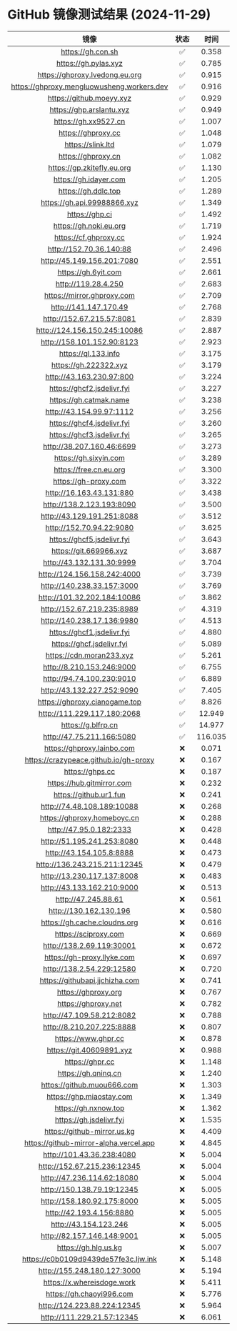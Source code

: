 # GitHub 镜像测试结果 (2024-11-29)

|  镜像  |  状态  |  时间  |
| :----: | :----: | :----: |
| https://gh.con.sh | ✅ | 0.358 |
| https://gh.pylas.xyz | ✅ | 0.785 |
| https://ghproxy.lvedong.eu.org | ✅ | 0.915 |
| https://ghproxy.mengluowusheng.workers.dev | ✅ | 0.916 |
| https://github.moeyy.xyz | ✅ | 0.929 |
| https://ghp.arslantu.xyz | ✅ | 0.949 |
| https://gh.xx9527.cn | ✅ | 1.007 |
| https://ghproxy.cc | ✅ | 1.048 |
| https://slink.ltd | ✅ | 1.079 |
| https://ghproxy.cn | ✅ | 1.082 |
| https://gp.zkitefly.eu.org | ✅ | 1.130 |
| https://gh.idayer.com | ✅ | 1.205 |
| https://gh.ddlc.top | ✅ | 1.289 |
| https://gh.api.99988866.xyz | ✅ | 1.349 |
| https://ghp.ci | ✅ | 1.492 |
| https://gh.noki.eu.org | ✅ | 1.719 |
| https://cf.ghproxy.cc | ✅ | 1.924 |
| http://152.70.36.140:88 | ✅ | 2.496 |
| http://45.149.156.201:7080 | ✅ | 2.551 |
| https://gh.6yit.com | ✅ | 2.661 |
| http://119.28.4.250 | ✅ | 2.683 |
| https://mirror.ghproxy.com | ✅ | 2.709 |
| http://141.147.170.49 | ✅ | 2.768 |
| http://152.67.215.57:8081 | ✅ | 2.839 |
| http://124.156.150.245:10086 | ✅ | 2.887 |
| http://158.101.152.90:8123 | ✅ | 2.923 |
| https://ql.133.info | ✅ | 3.175 |
| https://gh.222322.xyz | ✅ | 3.179 |
| http://43.163.230.97:800 | ✅ | 3.224 |
| https://ghcf2.jsdelivr.fyi | ✅ | 3.227 |
| https://gh.catmak.name | ✅ | 3.238 |
| http://43.154.99.97:1112 | ✅ | 3.256 |
| https://ghcf4.jsdelivr.fyi | ✅ | 3.260 |
| https://ghcf3.jsdelivr.fyi | ✅ | 3.265 |
| http://38.207.160.46:6699 | ✅ | 3.273 |
| https://gh.sixyin.com | ✅ | 3.289 |
| https://free.cn.eu.org | ✅ | 3.300 |
| https://gh-proxy.com | ✅ | 3.322 |
| http://16.163.43.131:880 | ✅ | 3.438 |
| http://138.2.123.193:8090 | ✅ | 3.500 |
| http://43.129.191.251:8088 | ✅ | 3.512 |
| http://152.70.94.22:9080 | ✅ | 3.625 |
| https://ghcf5.jsdelivr.fyi | ✅ | 3.643 |
| https://git.669966.xyz | ✅ | 3.687 |
| http://43.132.131.30:9999 | ✅ | 3.704 |
| http://124.156.158.242:4000 | ✅ | 3.739 |
| http://140.238.33.157:3000 | ✅ | 3.769 |
| http://101.32.202.184:10086 | ✅ | 3.862 |
| http://152.67.219.235:8989 | ✅ | 4.319 |
| http://140.238.17.136:9980 | ✅ | 4.513 |
| https://ghcf1.jsdelivr.fyi | ✅ | 4.880 |
| https://ghcf.jsdelivr.fyi | ✅ | 5.089 |
| https://cdn.moran233.xyz | ✅ | 5.261 |
| http://8.210.153.246:9000 | ✅ | 6.755 |
| http://94.74.100.230:9010 | ✅ | 6.889 |
| http://43.132.227.252:9090 | ✅ | 7.405 |
| https://ghproxy.cianogame.top | ✅ | 8.826 |
| http://111.229.117.180:2068 | ✅ | 12.949 |
| https://g.blfrp.cn | ✅ | 14.977 |
| http://47.75.211.166:5080 | ✅ | 116.035 |
| https://ghproxy.lainbo.com | ❌ | 0.071 |
| https://crazypeace.github.io/gh-proxy | ❌ | 0.167 |
| https://ghps.cc | ❌ | 0.187 |
| https://hub.gitmirror.com | ❌ | 0.232 |
| https://github.ur1.fun | ❌ | 0.241 |
| http://74.48.108.189:10088 | ❌ | 0.268 |
| https://ghproxy.homeboyc.cn | ❌ | 0.288 |
| http://47.95.0.182:2333 | ❌ | 0.428 |
| http://51.195.241.253:8080 | ❌ | 0.448 |
| http://43.154.105.8:8888 | ❌ | 0.473 |
| http://136.243.215.211:12345 | ❌ | 0.479 |
| http://13.230.117.137:8008 | ❌ | 0.483 |
| http://43.133.162.210:9000 | ❌ | 0.513 |
| http://47.245.88.61 | ❌ | 0.561 |
| http://130.162.130.196 | ❌ | 0.580 |
| https://gh.cache.cloudns.org | ❌ | 0.616 |
| https://sciproxy.com | ❌ | 0.669 |
| http://138.2.69.119:30001 | ❌ | 0.672 |
| https://gh-proxy.llyke.com | ❌ | 0.697 |
| http://138.2.54.229:12580 | ❌ | 0.720 |
| https://githubapi.jjchizha.com | ❌ | 0.741 |
| https://ghproxy.org | ❌ | 0.767 |
| https://ghproxy.net | ❌ | 0.782 |
| http://47.109.58.212:8082 | ❌ | 0.788 |
| http://8.210.207.225:8888 | ❌ | 0.807 |
| https://www.ghpr.cc | ❌ | 0.878 |
| https://git.40609891.xyz | ❌ | 0.988 |
| https://ghpr.cc | ❌ | 1.148 |
| https://gh.qninq.cn | ❌ | 1.240 |
| https://github.muou666.com | ❌ | 1.303 |
| https://ghp.miaostay.com | ❌ | 1.349 |
| https://gh.nxnow.top | ❌ | 1.362 |
| https://gh.jsdelivr.fyi | ❌ | 1.535 |
| https://github-mirror.us.kg | ❌ | 4.409 |
| https://github-mirror-alpha.vercel.app | ❌ | 4.845 |
| http://101.43.36.238:4080 | ❌ | 5.004 |
| http://152.67.215.236:12345 | ❌ | 5.004 |
| http://47.236.114.62:18080 | ❌ | 5.004 |
| http://150.138.79.19:12345 | ❌ | 5.005 |
| http://158.180.92.175:8000 | ❌ | 5.005 |
| http://42.193.4.156:8880 | ❌ | 5.005 |
| http://43.154.123.246 | ❌ | 5.005 |
| http://82.157.146.148:9001 | ❌ | 5.005 |
| https://gh.hlg.us.kg | ❌ | 5.007 |
| https://c0b0109d9439de57fe3c.ljw.ink | ❌ | 5.148 |
| http://155.248.180.127:3000 | ❌ | 5.194 |
| https://x.whereisdoge.work | ❌ | 5.411 |
| https://gh.chaoyi996.com | ❌ | 5.776 |
| http://124.223.88.224:12345 | ❌ | 5.964 |
| http://111.229.21.57:12345 | ❌ | 6.061 |
